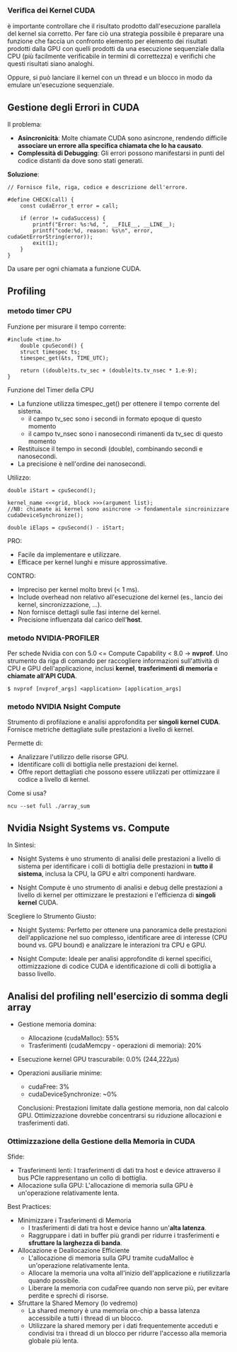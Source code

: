 ### Veriﬁca dei Kernel CUDA 
è importante controllare che il risultato prodotto dall'esecuzione parallela del kernel sia corretto. Per fare ciò una strategia possibile è preparare una funzione che faccia un confronto elemento per elemento dei risultati prodotti dalla GPU con quelli prodotti da una esecuzione sequenziale dalla CPU (più facilmente verificabile in termini di correttezza) e verifichi che questi risultati siano analoghi.

Oppure, si può lanciare il kernel con un thread e un blocco in modo da emulare un'esecuzione sequenziale.

## Gestione degli Errori in CUDA
Il problema:
- __Asincronicità__: Molte chiamate CUDA sono asincrone, rendendo difficile __associare un errore alla specifica chiamata che lo ha causato__.
- __Complessità di Debugging__: Gli errori possono manifestarsi in punti del codice distanti da dove sono stati generati.

__Soluzione__:

    // Fornisce file, riga, codice e descrizione dell'errore.

    #define CHECK(call) {
        const cudaError_t error = call;

        if (error != cudaSuccess) {
            printf("Error: %s:%d, ", __FILE__, __LINE__);
            printf("code:%d, reason: %s\n", error, cudaGetErrorString(error));
            exit(1);
        }
    }

Da usare per ogni chiamata a funzione CUDA.

## Profiling

### metodo timer CPU
Funzione per misurare il tempo corrente:

    #include <time.h>
        double cpuSecond() {
        struct timespec ts;
        timespec_get(&ts, TIME_UTC);

        return ((double)ts.tv_sec + (double)ts.tv_nsec * 1.e-9);
    }

Funzione del Timer della CPU
- La funzione utilizza timespec_get() per ottenere il tempo corrente del sistema.
    - il campo tv_sec sono i secondi in formato epoque di questo momento
    - il campo tv_nsec sono i nanosecondi rimanenti da tv_sec di questo momento
- Restituisce il tempo in secondi (double), combinando secondi e nanosecondi.
- La precisione è nell'ordine dei nanosecondi.

Utilizzo:

    double iStart = cpuSecond();    

    kernel_name <<<grid, block >>>(argument list);
    //NB: chiamate ai kernel sono asincrone -> fondamentale sincroinizzare
    cudaDeviceSynchronize(); 

    double iElaps = cpuSecond() - iStart; 

PRO:
- Facile da implementare e utilizzare.
- Efficace per kernel lunghi e misure approssimative.

CONTRO:
- Impreciso per kernel molto brevi (< 1 ms).
- Include overhead non relativo all'esecuzione del
kernel (es., lancio dei kernel, sincronizzazione, ...).
- Non fornisce dettagli sulle fasi interne del kernel.
- Precisione influenzata dal carico dell'__host__.

### metodo NVIDIA-PROFILER
Per schede Nvidia con con 5.0 <= Compute Capability < 8.0 -> __nvprof__. Uno strumento da riga di comando per raccogliere informazioni sull'attività di CPU e GPU dell'applicazione, inclusi __kernel__, __trasferimenti di memoria__ e __chiamate all'API CUDA__.

    $ nvprof [nvprof_args] <application> [application_args]

### metodo NVIDIA Nsight Compute
Strumento di profilazione e analisi approfondita per __singoli kernel CUDA__. Fornisce metriche dettagliate sulle prestazioni a livello di kernel.

Permette di:
- Analizzare l'utilizzo delle risorse GPU.
- Identificare colli di bottiglia nelle prestazioni dei kernel.
- Offre report dettagliati che possono essere utilizzati per ottimizzare il codice a livello di kernel.

Come si usa?

    ncu --set full ./array_sum

## Nvidia Nsight Systems vs. Compute
In Sintesi:
- Nsight Systems è uno strumento di analisi delle prestazioni a livello di sistema per identificare i colli di bottiglia delle prestazioni in __tutto il sistema__, inclusa la CPU, la GPU e altri componenti hardware.

- Nsight Compute è uno strumento di analisi e debug delle prestazioni a livello di kernel per ottimizzare le prestazioni e l'efficienza di __singoli kernel__ CUDA.

Scegliere lo Strumento Giusto:
- Nsight Systems: Perfetto per ottenere una panoramica delle prestazioni dell'applicazione nel suo complesso, identificare aree di interesse (CPU bound vs. GPU bound) e analizzare le interazioni tra CPU e GPU.

- Nsight Compute: Ideale per analisi approfondite di kernel specifici, ottimizzazione di codice CUDA e identificazione di colli di bottiglia a basso livello.

## Analisi del profiling nell'esercizio di somma degli array
- Gestione memoria domina:
    - Allocazione (cudaMalloc): 55%
    - Trasferimenti (cudaMemcpy - operazioni di memoria): 20%
- Esecuzione kernel GPU trascurabile: 0.0% (244,222μs)
- Operazioni ausiliarie minime:
    - cudaFree: 3%
    - cudaDeviceSynchronize: ~0%

    Conclusioni: Prestazioni limitate dalla gestione memoria, non dal calcolo GPU. Ottimizzazione dovrebbe concentrarsi su riduzione allocazioni e trasferimenti dati.

### Ottimizzazione della Gestione della Memoria in CUDA
Sfide:
- Trasferimenti lenti: I trasferimenti di dati tra host e device attraverso il bus PCIe rappresentano un collo di bottiglia.
- Allocazione sulla GPU: L'allocazione di memoria sulla GPU è un'operazione relativamente lenta.

Best Practices:
- Minimizzare i Trasferimenti di Memoria
    - I trasferimenti di dati tra host e device hanno un'__alta latenza__.
    - Raggruppare i dati in buffer più grandi per ridurre i trasferimenti e __sfruttare la larghezza di banda__.
- Allocazione e Deallocazione Efficiente
    - L'allocazione di memoria sulla GPU tramite cudaMalloc è un'operazione relativamente lenta.
    - Allocare la memoria una volta all'inizio dell'applicazione e riutilizzarla quando possibile.
    - Liberare la memoria con cudaFree quando non serve più, per evitare perdite e sprechi di risorse.
- Sfruttare la Shared Memory (lo vedremo)
    - La shared memory è una memoria on-chip a bassa latenza accessibile a tutti i thread di un blocco.
    - Utilizzare la shared memory per i dati frequentemente acceduti e condivisi tra i thread di un blocco per ridurre l'accesso alla memoria globale più lenta.
